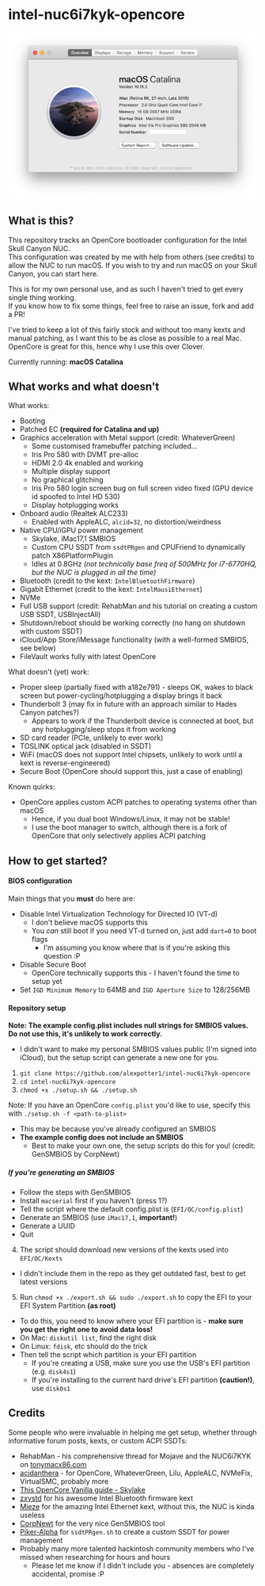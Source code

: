 # intel-nuc6i7kyk-opencore

![macOS-catalina](Resources/about-mac.png)

## What is this?
This repository tracks an OpenCore bootloader configuration for the Intel Skull Canyon NUC.<br />
This configuration was created by me with help from others (see credits) to allow the NUC to run macOS.
If you wish to try and run macOS on your Skull Canyon, you can start here.

This is for my own personal use, and as such I haven't tried to get every single thing working.<br />
If you know how to fix some things, feel free to raise an issue, fork and add a PR!

I've tried to keep a lot of this fairly stock and without too many kexts and manual patching, as I want this to be as close as possible to a real Mac.
OpenCore is great for this, hence why I use this over Clover.

Currently running: **macOS Catalina**
## What works and what doesn't
What works:
* Booting
* Patched EC **(required for Catalina and up)**
* Graphics acceleration with Metal support (credit: WhateverGreen)
  * Some customised framebuffer patching included...
  * Iris Pro 580 with DVMT pre-alloc
  * HDMI 2.0 4k enabled and working
  * Multiple display support
  * No graphical glitching
  * Iris Pro 580 login screen bug on full screen video fixed (GPU device id spoofed to Intel HD 530)
  * Display hotplugging works
* Onboard audio (Realtek ALC233)
  * Enabled with AppleALC, `alcid=32`, no distortion/weirdness
* Native CPU/iGPU power management
  * Skylake, iMac17,1 SMBIOS
  * Custom CPU SSDT from `ssdtPRgen` and CPUFriend to dynamically patch X86PlatformPlugin
  * Idles at 0.8GHz *(not technically base freq of 500MHz for i7-6770HQ, but the NUC is plugged in all the time)*
* Bluetooth (credit to the kext: `IntelBluetoothFirmware`)
* Gigabit Ethernet (credit to the kext: `IntelMausiEthernet`)
* NVMe
* Full USB support (credit: RehabMan and his tutorial on creating a custom USB SSDT, USBInjectAll)
* Shutdown/reboot should be working correctly (no hang on shutdown with custom SSDT)
* iCloud/App Store/iMessage functionality (with a well-formed SMBIOS, see below)
* FileVault works fully with latest OpenCore

What doesn't (yet) work:
* Proper sleep (partially fixed with a182e791) - sleeps OK, wakes to black screen but power-cycling/hotplugging a display brings it back
* Thunderbolt 3 (may fix in future with an approach similar to Hades Canyon patches?)
  * Appears to work if the Thunderbolt device is connected at boot, but any hotplugging/sleep stops it from working
* SD card reader (PCIe, unlikely to ever work)
* TOSLINK optical jack (disabled in SSDT)
* WiFi (macOS does not support Intel chipsets, unlikely to work until a kext is reverse-engineered)
* Secure Boot (OpenCore should support this, just a case of enabling)

Known quirks:
* OpenCore applies custom ACPI patches to operating systems other than macOS
  * Hence, if you dual boot Windows/Linux, it may not be stable!
  * I use the boot manager to switch, although there is a fork of OpenCore that only selectively applies ACPI patching
  
## How to get started?
#### BIOS configuration
Main things that you **must** do here are:
* Disable Intel Virtualization Technology for Directed IO (VT-d)
  * I don't believe macOS supports this
  * You *can* still boot if you need VT-d turned on, just add `dart=0` to boot flags
    * I'm assuming you know where that is if you're asking this question :P
* Disable Secure Boot
  * OpenCore technically supports this - I haven't found the time to setup yet
* Set `IGD Minimum Memory` to 64MB and `IGD Aperture Size` to 128/256MB

#### Repository setup

**Note: The example config.plist includes null strings for SMBIOS values. Do not use this, it's unlikely to work correctly.**
  * I didn't want to make my personal SMBIOS values public (I'm signed into iCloud), but the setup script can generate a new one for you.

1. `git clone https://github.com/alexpotter1/intel-nuc6i7kyk-opencore`
2. `cd intel-nuc6i7kyk-opencore`
3. `chmod +x ./setup.sh && ./setup.sh`

Note: If you have an OpenCore `config.plist` you'd like to use, specify this with `./setup.sh -f <path-to-plist>`
  * This may be because you've already configured an SMBIOS
  * **The example config does not include an SMBIOS**
    * Best to make your own one, the setup scripts do this for you! (credit: GenSMBIOS by CorpNewt)

##### If you're generating an SMBIOS
* Follow the steps with GenSMBIOS
* Install `macserial` first if you haven't (press 1?)
* Tell the script where the default config.plist is (`EFI/OC/config.plist`)
* Generate an SMBIOS (use `iMac17,1`, **important!**)
* Generate a UUID
* Quit

4. The script should download new versions of the kexts used into `EFI/OC/Kexts`
  * I didn't include them in the repo as they get outdated fast, best to get latest versions
5. Run `chmod +x ./export.sh && sudo ./export.sh` to copy the EFI to your EFI System Partition **(as root)**
  * To do this, you need to know where your EFI partition is - **make sure you get the right one to avoid data loss!**
  * On Mac: `diskutil list`, find the right disk
  * On Linux: `fdisk`, etc should do the trick
  * Then tell the script which partition is your EFI partition
    * If you're creating a USB, make sure you use the USB's EFI partition (e.g. `disk4s1`)
    * If you're installing to the current hard drive's EFI partition **(caution!)**, use `disk0s1`
    
## Credits
Some people who were invaluable in helping me get setup, whether through informative forum posts, kexts, or custom ACPI SSDTs:
* RehabMan - his comprehensive thread for Mojave and the NUC6i7KYK on [tonymacx86.com](https://www.tonymacx86.com/threads/guide-intel-skylake-nuc6-and-skull-canyon-using-clover-uefi-nuc6i5syk-nuc6i7kyk-etc.261708/)
* [acidanthera](https://github.com/acidanthera) - for OpenCore, WhateverGreen, Lilu, AppleALC, NVMeFix, VirtualSMC, probably more
* [This OpenCore Vanilla guide - Skylake](https://khronokernel-2.gitbook.io/opencore-vanilla-desktop-guide/)
* [zxystd](https://github.com/zxystd/IntelBluetoothFirmware) for his awesome Intel Bluetooth firmware kext
* [Mieze](https://github.com/Mieze/IntelMausiEthernet) for the amazing Intel Ethernet kext, without this, the NUC is kinda useless
* [CorpNewt](https://github.com/CorpNewt) for the very nice GenSMBIOS tool
* [Piker-Alpha](https://github.com/Piker-Alpha/) for `ssdtPRgen.sh` to create a custom SSDT for power management
* Probably many more talented hackintosh community members who I've missed when researching for hours and hours
  * Please let me know if I didn't include you - absences are completely accidental, promise :P

